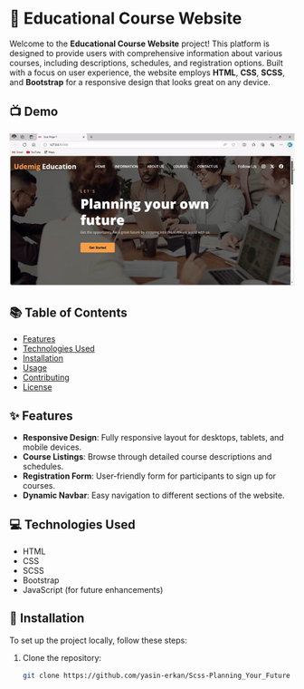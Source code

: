 # 🌟 Educational Course Website

Welcome to the **Educational Course Website** project! This platform is designed to provide users with comprehensive information about various courses, including descriptions, schedules, and registration options. Built with a focus on user experience, the website employs **HTML**, **CSS**, **SCSS**, and **Bootstrap** for a responsive design that looks great on any device.

## 📺 Demo
![Project Demo](ScssProje-1-Planning-your-future--ezgif.com-video-to-gif.gif)

## 📚 Table of Contents
- [Features](#features)
- [Technologies Used](#technologies-used)
- [Installation](#installation)
- [Usage](#usage)
- [Contributing](#contributing)
- [License](#license)

## ✨ Features
- **Responsive Design**: Fully responsive layout for desktops, tablets, and mobile devices.
- **Course Listings**: Browse through detailed course descriptions and schedules.
- **Registration Form**: User-friendly form for participants to sign up for courses.
- **Dynamic Navbar**: Easy navigation to different sections of the website.

## 💻 Technologies Used
- HTML
- CSS
- SCSS
- Bootstrap
- JavaScript (for future enhancements)

## 🚀 Installation
To set up the project locally, follow these steps:

1. Clone the repository:
   ```bash
   git clone https://github.com/yasin-erkan/Scss-Planning_Your_Future
